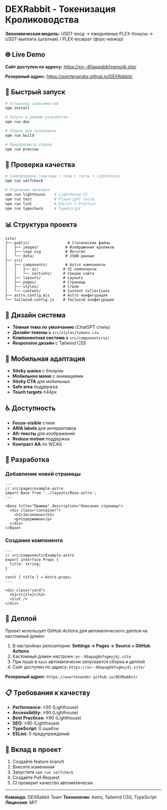# DEXRabbit - Токенизация Кролиководства

**Экономическая модель:** USDT-вход → ежедневные PLEX-бонусы → USDT-выплата (штатная) / PLEX-возврат (форс-мажор)

## 🌐 Live Demo

**Сайт доступен по адресу:** https://xn--80apagbbfxgmuj4j.site/

**Резервный адрес:** https://avertenandor.github.io/DEXRabbit/

## 🚀 Быстрый запуск

```bash
# Установка зависимостей
npm install

# Запуск в режиме разработки
npm run dev

# Сборка для продакшена
npm run build

# Предпросмотр сборки
npm run preview
```

## 🧪 Проверка качества

```bash
# Самопроверка (линтеры + типы + тесты + lighthouse)
npm run selfcheck

# Отдельные проверки
npm run lighthouse    # Lighthouse CI
npm run test          # Playwright тесты
npm run lint          # ESLint + Prettier
npm run typecheck     # TypeScript
```

## 📊 Структура проекта

```
site/
├── public/                 # Статические файлы
│   ├── images/            # Изображения кроликов
│   ├── logo.svg           # Логотип
│   └── data/              # JSON данные
├── src/
│   ├── components/        # Astro компоненты
│   │   ├── ui/           # UI компоненты
│   │   └── sections/     # Секции сайта
│   ├── layouts/          # Layouts
│   ├── pages/            # Страницы
│   ├── styles/           # Стили
│   └── content/          # Content Collections
├── astro.config.mjs      # Astro конфигурация
└── tailwind.config.js    # Tailwind конфигурация
```

## 🎨 Дизайн система

- **Тёмная тема по умолчанию** (ChatGPT стиль)
- **Дизайн-токены** в `src/styles/tokens.css`
- **Компонентная система** в `src/components/ui/`
- **Responsive дизайн** с Tailwind CSS

## 📱 Мобильная адаптация

- **Sticky шапка** с блюром
- **Мобильное меню** с анимациями
- **Sticky CTA** для мобильных
- **Safe area** поддержка
- **Touch targets** ≥44px

## ♿ Доступность

- **Focus-visible** стили
- **ARIA labels** для интерактивов
- **Alt-тексты** для изображений
- **Reduce motion** поддержка
- **Контраст AA** по WCAG

## 🔧 Разработка

### Добавление новой страницы

```astro
---
// src/pages/example.astro
import Base from '../layouts/Base.astro';
---

<Base title="Пример" description="Описание страницы">
  <div class="container">
    <h1>Заголовок</h1>
    <p>Содержимое</p>
  </div>
</Base>
```

### Создание компонента

```astro
---
// src/components/Example.astro
export interface Props {
  title: string;
}

const { title } = Astro.props;
---

<div class="card">
  <h2>{title}</h2>
  <slot />
</div>
```

## 🚀 Деплой

Проект использует GitHub Actions для автоматического деплоя на кастомный домен:

1. В настройках репозитория: **Settings → Pages → Source = GitHub Actions**
2. Кастомный домен настроен: `xn--80apagbbfxgmuj4j.site`
3. При пуше в `main` автоматически запускается сборка и деплой
4. Сайт доступен по адресу: `https://xn--80apagbbfxgmuj4j.site/`

**Резервный адрес:** `https://avertenandor.github.io/DEXRabbit/`

## 📋 Требования к качеству

- **Performance:** ≥90 (Lighthouse)
- **Accessibility:** ≥90 (Lighthouse)
- **Best Practices:** ≥90 (Lighthouse)
- **SEO:** ≥90 (Lighthouse)
- **TypeScript:** 0 ошибок
- **ESLint:** 0 предупреждений

## 🤝 Вклад в проект

1. Создайте feature branch
2. Внесите изменения
3. Запустите `npm run selfcheck`
4. Создайте Pull Request
5. CI проверит качество автоматически

---

**Команда:** DEXRabbit Team
**Технологии:** Astro, Tailwind CSS, TypeScript
**Лицензия:** MIT